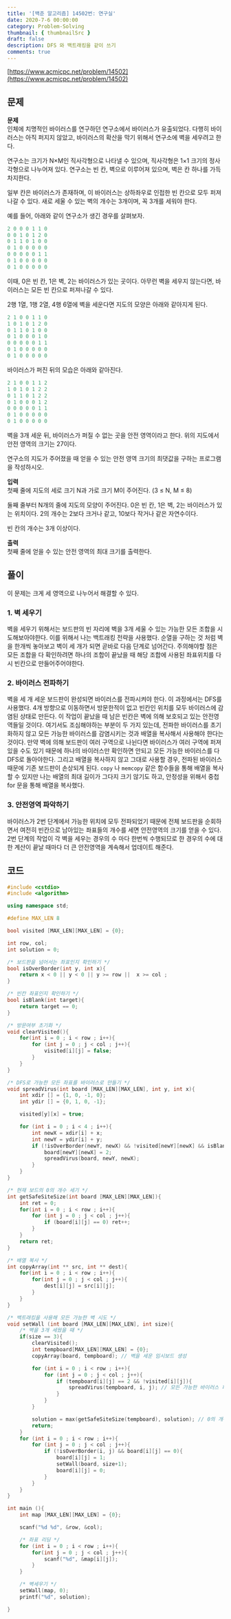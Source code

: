 ```yaml
---
title: '[백준 알고리즘] 14502번: 연구실'
date: 2020-7-6 00:00:00
category: Problem-Solving
thumbnail: { thumbnailSrc }
draft: false
description: DFS 와 백트래킹을 같이 쓰기
comments: true
---
```


[https://www.acmicpc.net/problem/14502](https://www.acmicpc.net/problem/14502)

## 문제

**문제**<br>
인체에 치명적인 바이러스를 연구하던 연구소에서 바이러스가 유출되었다. 다행히 바이러스는 아직 퍼지지 않았고, 바이러스의 확산을 막기 위해서 연구소에 벽을 세우려고 한다.

연구소는 크기가 N×M인 직사각형으로 나타낼 수 있으며, 직사각형은 1×1 크기의 정사각형으로 나누어져 있다. 연구소는 빈 칸, 벽으로 이루어져 있으며, 벽은 칸 하나를 가득 차지한다.

일부 칸은 바이러스가 존재하며, 이 바이러스는 상하좌우로 인접한 빈 칸으로 모두 퍼져나갈 수 있다. 새로 세울 수 있는 벽의 개수는 3개이며, 꼭 3개를 세워야 한다.

예를 들어, 아래와 같이 연구소가 생긴 경우를 살펴보자.

```cpp
2 0 0 0 1 1 0
0 0 1 0 1 2 0
0 1 1 0 1 0 0
0 1 0 0 0 0 0
0 0 0 0 0 1 1
0 1 0 0 0 0 0
0 1 0 0 0 0 0
```

이때, 0은 빈 칸, 1은 벽, 2는 바이러스가 있는 곳이다. 아무런 벽을 세우지 않는다면, 바이러스는 모든 빈 칸으로 퍼져나갈 수 있다.

2행 1열, 1행 2열, 4행 6열에 벽을 세운다면 지도의 모양은 아래와 같아지게 된다.

```cpp
2 1 0 0 1 1 0
1 0 1 0 1 2 0
0 1 1 0 1 0 0
0 1 0 0 0 1 0
0 0 0 0 0 1 1
0 1 0 0 0 0 0
0 1 0 0 0 0 0
```

바이러스가 퍼진 뒤의 모습은 아래와 같아진다.

```cpp
2 1 0 0 1 1 2
1 0 1 0 1 2 2
0 1 1 0 1 2 2
0 1 0 0 0 1 2
0 0 0 0 0 1 1
0 1 0 0 0 0 0
0 1 0 0 0 0 0
```

벽을 3개 세운 뒤, 바이러스가 퍼질 수 없는 곳을 안전 영역이라고 한다. 위의 지도에서 안전 영역의 크기는 27이다.

연구소의 지도가 주어졌을 때 얻을 수 있는 안전 영역 크기의 최댓값을 구하는 프로그램을 작성하시오.

**입력**<br>
첫째 줄에 지도의 세로 크기 N과 가로 크기 M이 주어진다. (3 ≤ N, M ≤ 8)

둘째 줄부터 N개의 줄에 지도의 모양이 주어진다. 0은 빈 칸, 1은 벽, 2는 바이러스가 있는 위치이다. 2의 개수는 2보다 크거나 같고, 10보다 작거나 같은 자연수이다.

빈 칸의 개수는 3개 이상이다.

**출력**<br>
첫째 줄에 얻을 수 있는 안전 영역의 최대 크기를 출력한다.

## 풀이

이 문제는 크게 세 영역으로 나누어서 해결할 수 있다.

### 1. 벽 세우기

벽을 세우기 위해서는 보드판의 빈 자리에 벽을 3개 세울 수 있는 가능한 모든 조합을 시도해보아야한다. 이를 위해서 나는 백트래킹 전략을 사용했다. 순열을 구하는 것 처럼 벽을 한개씩 놓아보고 벽이 세 개가 되면 곧바로 다음 단계로 넘어간다. 주의해야할 점은 모든 조합을 다 확인하려면 하나의 조합이 끝났을 때 해당 조합에 사용된 좌표위치를 다시 빈칸으로 만들어주어야한다.

### 2. 바이러스 전파하기

벽을 세 개 세운 보드판이 완성되면 바이러스를 전파시켜야 한다. 이 과정에서는 DFS를 사용했다. 4개 방향으로 이동하면서 방문한적이 없고 빈칸인 위치를 모두 바이러스에 감염된 상태로 만든다. 이 작업이 끝났을 때 남은 빈칸은 벽에 의해 보호되고 있는 안전영역들일 것이다. 여기서도 조심해야하는 부분이 두 가지 있는데, 전파한 바이러스를 초기화하지 않고 모든 가능한 바이러스를 감염시키는 것과 배열을 복사해서 사용해야 한다는 것이다. 만약 벽에 의해 보드판이 여러 구역으로 나뉜다면 바이러스가 여러 구역에 퍼져있을 수도 있기 때문에 하나의 바이러스만 확인하면 안되고 모든 가능한 바이러스를 다 DFS로 돌아야한다. 그리고 배열을 복사하지 않고 그대로 사용할 경우, 전파된 바이러스 때문에 기존 보드판이 손상되게 된다. `copy` 나 `memcopy` 같은 함수들을 통해 배열을 복사할 수 있지만 나는 배열의 최대 길이가 그다지 크기 않기도 하고, 안정성을 위해서 중첩 for 문을 통해 배열을 복사했다.

### 3. 안전영역 파악하기

바이러스가 2번 단계에서 가능한 위치에 모두 전파되었기 때문에 전체 보드판을 순회하면서 여전히 빈칸으로 남아있는 좌표들의 개수를 세면 안전영역의 크기를 얻을 수 있다. 2번 단계의 작업이 각 벽을 세우는 경우의 수 마다 한번씩 수행되므로 한 경우의 수에 대한 계산이 끝날 때마다 더 큰 안전영역을 계속해서 업데이트 해준다.

## 코드

```cpp
#include <cstdio>
#include <algorithm>

using namespace std;

#define MAX_LEN 8

bool visited [MAX_LEN][MAX_LEN] = {0};

int row, col;
int solution = 0;

/* 보드판을 넘어서는 좌표인지 확인하기 */
bool isOverBorder(int y, int x){
    return x < 0 || y < 0 || y >= row ||  x >= col ;
}

/* 빈칸 좌표인지 확인하기 */
bool isBlank(int target){
    return target == 0;
}

/* 방문여부 초기화 */
void clearVisited(){
    for(int i = 0 ; i < row ; i++){
        for (int j = 0 ; j < col ; j++){
            visited[i][j] = false;
        }
    }
}

/* DFS로 가능한 모든 좌표를 바이러스로 만들기 */
void spreadVirus(int board [MAX_LEN][MAX_LEN], int y, int x){
    int xdir [] = {1, 0, -1, 0};
    int ydir [] = {0, 1, 0, -1};

    visited[y][x] = true;

    for (int i = 0 ; i < 4 ; i++){
        int newX = xdir[i] + x;
        int newY = ydir[i] + y;
        if (!isOverBorder(newY, newX) && !visited[newY][newX] && isBlank(board[newY][newX])){
            board[newY][newX] = 2;
            spreadVirus(board, newY, newX);
        }
    }
}

/* 현재 보드의 0의 개수 세기 */
int getSafeSiteSize(int board [MAX_LEN][MAX_LEN]){
    int ret = 0;
    for(int i = 0 ; i < row ; i++){
        for (int j = 0 ; j < col ; j++){
            if (board[i][j] == 0) ret++;
        }
    }
    return ret;
}

/* 배열 복사 */
int copyArray(int ** src, int ** dest){
    for(int i = 0 ; i < row ; i++){
        for(int j = 0 ; j < col ; j++){
            dest[i][j] = src[i][j];
        }
    }
}

/* 백트래킹을 사용해 모든 가능한 벽 시도 */
void setWall (int board [MAX_LEN][MAX_LEN], int size){
    /* 벽을 3개 세웠을 때 */
    if(size == 3){
        clearVisited();
        int tempboard[MAX_LEN][MAX_LEN] = {0};
        copyArray(board, tempboard); // 벽을 세운 임시보드 생성

        for (int i = 0 ; i < row ; i++){
            for (int j = 0 ; j < col ; j++){
                if (tempboard[i][j] == 2 && !visited[i][j]){
                    spreadVirus(tempboard, i, j); // 모든 가능한 바이러스 퍼뜨리기(DFS)
                }
            }
        }

        solution = max(getSafeSiteSize(tempboard), solution); // 0의 개수를 세서 더 큰 값을 최종 값으로 저장
        return;
    }
    for (int i = 0 ; i < row ; i++){
        for (int j = 0 ; j < col ; j++){
            if (!isOverBorder(i, j) && board[i][j] == 0){
                board[i][j] = 1;
                setWall(board, size+1);
                board[i][j] = 0;
            }
        }
    }
}

int main (){
    int map [MAX_LEN][MAX_LEN] = {0};

    scanf("%d %d", &row, &col);

    /* 좌표 리딩 */
    for (int i = 0 ; i < row ; i++){
        for(int j = 0 ; j < col ; j++){
            scanf("%d", &map[i][j]);
        }
    }

    /* 벽세우기 */
    setWall(map, 0);
    printf("%d", solution);

}

```
